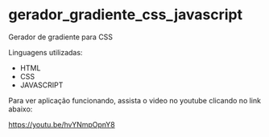 # gerador_gradiente_css_javascript

Gerador de gradiente para CSS

Linguagens utilizadas:
- HTML
- CSS
- JAVASCRIPT

Para ver aplicação funcionando, assista o video no youtube clicando no link abaixo:

https://youtu.be/hvYNmpOpnY8
